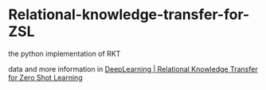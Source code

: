 # Relational-knowledge-transfer-for-ZSL
the python implementation of RKT

data and more information in [DeepLearning | Relational Knowledge Transfer for Zero Shot Learning]()
